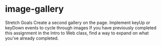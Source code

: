 # image-gallery

Stretch Goals
Create a second gallery on the page.
Implement keyUp or keyDown events to cycle through images
If you have previously completed this assignment in the Intro to Web class, find a way to expand on what you’ve already completed. 
